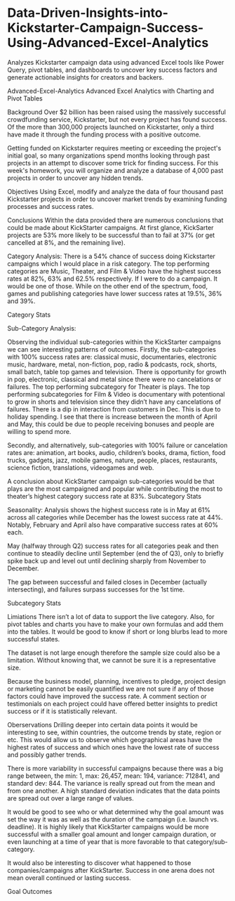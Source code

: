 # Data-Driven-Insights-into-Kickstarter-Campaign-Success-Using-Advanced-Excel-Analytics
Analyzes Kickstarter campaign data using advanced Excel tools like Power Query, pivot tables, and dashboards to uncover key success factors and generate actionable insights for creators and backers.

Advanced-Excel-Analytics
Advanced Excel Analytics with Charting and Pivot Tables

Background
Over $2 billion has been raised using the massively successful crowdfunding service, Kickstarter, but not every project has found success. Of the more than 300,000 projects launched on Kickstarter, only a third have made it through the funding process with a positive outcome.

Getting funded on Kickstarter requires meeting or exceeding the project's initial goal, so many organizations spend months looking through past projects in an attempt to discover some trick for finding success. For this week's homework, you will organize and analyze a database of 4,000 past projects in order to uncover any hidden trends.

Objectives
Using Excel, modify and analyze the data of four thousand past Kickstarter projects in order to uncover market trends by examining funding processes and success rates.

Conclusions
Within the data provided there are numerous conclusions that could be made about KickStarter campaigns. At first glance, KickSarter projects are 53% more likely to be successful than to fail at 37% (or get cancelled at 8%, and the remaining live).

Category Analysis:
There is a 54% chance of success doing Kickstarter campaigns which I would place in a risk category. The top performing categories are Music, Theater, and Film & Video have the highest success rates at 82%, 63% and 62.5% respectively. If I were to do a campaign. It would be one of those. While on the other end of the spectrum, food, games and publishing categories have lower success rates at 19.5%, 36% and 39%.

Category Stats

Sub-Category Analysis:

Observing the individual sub-categories within the KickStarter campaigns we can see interesting patterns of outcomes. Firstly, the sub-categories with 100% success rates are: classical music, documentaries, electronic music, hardware, metal, non-fiction, pop, radio & podcasts, rock, shorts, small batch, table top games and television. There is opportunity for growth in pop, electronic, classical and metal since there were no cancelations or failures. The top performing subcategory for Theater is plays. The top performing subcategories for Film & Video is documentary with potentional to grow in shorts and television since they didn’t have any cancelations of failures. There is a dip in interaction from customers in Dec. This is due to holiday spending. I see that there is increase between the month of April and May, this could be due to people receiving bonuses and people are willing to spend more.

Secondly, and alternatively, sub-categories with 100% failure or cancelation rates are: animation, art books, audio, children’s books, drama, fiction, food trucks, gadgets, jazz, mobile games, nature, people, places, restaurants, science fiction, translations, videogames and web.

A conclusion about KickStarter campaign sub-categories would be that plays are the most campaigned and popular while contributing the most to theater’s highest category success rate at 83%. Subcategory Stats

Seasonality:
Analysis shows the highest success rate is in May at 61% across all categories while December has the lowest success rate at 44%. Notably, February and April also have comparative success rates at 60% each.

May (halfway through Q2) success rates for all categories peak and then continue to steadily decline until September (end the of Q3), only to briefly spike back up and level out until declining sharply from November to December.

The gap between successful and failed closes in December (actually intersecting), and failures surpass successes for the 1st time.

Subcategory Stats

Limiations
There isn’t a lot of data to support the live category. Also, for pivot tables and charts you have to make your own formulas and add them into the tables. It would be good to know if short or long blurbs lead to more successful states.

The dataset is not large enough therefore the sample size could also be a limitation. Without knowing that, we cannot be sure it is a representative size.

Because the business model, planning, incentives to pledge, project design or marketing cannot be easily quantified we are not sure if any of those factors could have improved the success rate. A comment section or testimonials on each project could have offered better insights to predict success or if it is statistically relevant.

Oberservations
Drilling deeper into certain data points it would be interesting to see, within countries, the outcome trends by state, region or etc. This would allow us to observe which geographical areas have the highest rates of success and which ones have the lowest rate of success and possibly gather trends.

There is more variability in successful campaigns because there was a big range between, the min: 1, max: 26,457, mean: 194, variance: 712841, and standard dev: 844. The variance is really spread out from the mean and from one another. A high standard deviation indicates that the data points are spread out over a large range of values.

It would be good to see who or what determined why the goal amount was set the way it was as well as the duration of the campaign (i.e. launch vs. deadline). It is highly likely that KickStarter campaigns would be more successful with a smaller goal amount and longer campaign duration, or even launching at a time of year that is more favorable to that category/sub-category.

It would also be interesting to discover what happened to those companies/campaigns after KickStarter. Success in one arena does not mean overall continued or lasting success.

Goal Outcomes
